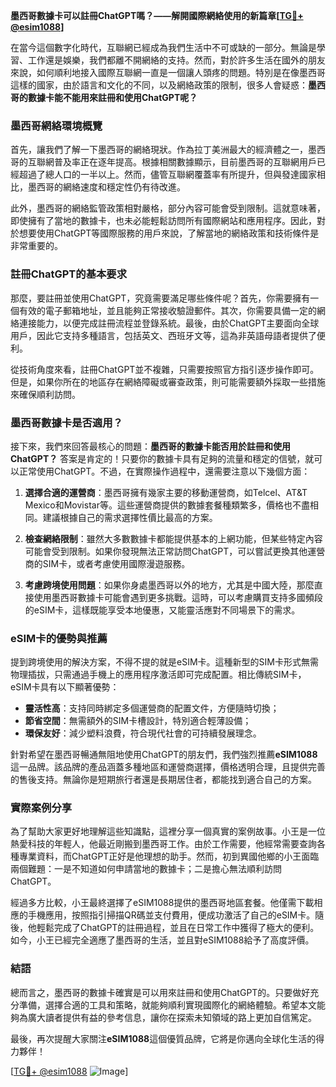 **墨西哥數據卡可以註冊ChatGPT嗎？——解開國際網絡使用的新篇章[[TG💪+ @esim1088](https://t.me/s/esim1088)]**

在當今這個數字化時代，互聯網已經成為我們生活中不可或缺的一部分。無論是學習、工作還是娛樂，我們都離不開網絡的支持。然而，對於許多生活在國外的朋友來說，如何順利地接入國際互聯網一直是一個讓人頭疼的問題。特別是在像墨西哥這樣的國家，由於語言和文化的不同，以及網絡政策的限制，很多人會疑惑：**墨西哥的數據卡能不能用來註冊和使用ChatGPT呢？**

### 墨西哥網絡環境概覽

首先，讓我們了解一下墨西哥的網絡現狀。作為拉丁美洲最大的經濟體之一，墨西哥的互聯網普及率正在逐年提高。根據相關數據顯示，目前墨西哥的互聯網用戶已經超過了總人口的一半以上。然而，儘管互聯網覆蓋率有所提升，但與發達國家相比，墨西哥的網絡速度和穩定性仍有待改進。

此外，墨西哥的網絡監管政策相對嚴格，部分內容可能會受到限制。這就意味著，即使擁有了當地的數據卡，也未必能輕鬆訪問所有國際網站和應用程序。因此，對於想要使用ChatGPT等國際服務的用戶來說，了解當地的網絡政策和技術條件是非常重要的。

### 註冊ChatGPT的基本要求

那麼，要註冊並使用ChatGPT，究竟需要滿足哪些條件呢？首先，你需要擁有一個有效的電子郵箱地址，並且能夠正常接收驗證郵件。其次，你需要具備一定的網絡連接能力，以便完成註冊流程並登錄系統。最後，由於ChatGPT主要面向全球用戶，因此它支持多種語言，包括英文、西班牙文等，這為非英語母語者提供了便利。

從技術角度來看，註冊ChatGPT並不複雜，只需要按照官方指引逐步操作即可。但是，如果你所在的地區存在網絡障礙或審查政策，則可能需要額外採取一些措施來確保順利訪問。

### 墨西哥數據卡是否適用？

接下來，我們來回答最核心的問題：**墨西哥的數據卡能否用於註冊和使用ChatGPT？** 答案是肯定的！只要你的數據卡具有足夠的流量和穩定的信號，就可以正常使用ChatGPT。不過，在實際操作過程中，還需要注意以下幾個方面：

1. **選擇合適的運營商**：墨西哥擁有幾家主要的移動運營商，如Telcel、AT&T Mexico和Movistar等。這些運營商提供的數據套餐種類繁多，價格也不盡相同。建議根據自己的需求選擇性價比最高的方案。
   
2. **檢查網絡限制**：雖然大多數數據卡都能提供基本的上網功能，但某些特定內容可能會受到限制。如果你發現無法正常訪問ChatGPT，可以嘗試更換其他運營商的SIM卡，或者考慮使用國際漫遊服務。

3. **考慮跨境使用問題**：如果你身處墨西哥以外的地方，尤其是中國大陸，那麼直接使用墨西哥數據卡可能會遇到更多挑戰。這時，可以考慮購買支持多國頻段的eSIM卡，這樣既能享受本地優惠，又能靈活應對不同場景下的需求。

### eSIM卡的優勢與推薦

提到跨境使用的解決方案，不得不提的就是eSIM卡。這種新型的SIM卡形式無需物理插拔，只需通過手機上的應用程序激活即可完成配置。相比傳統SIM卡，eSIM卡具有以下顯著優勢：

- **靈活性高**：支持同時綁定多個運營商的配置文件，方便隨時切換；
- **節省空間**：無需額外的SIM卡槽設計，特別適合輕薄設備；
- **環保友好**：減少塑料浪費，符合現代社會的可持續發展理念。

針對希望在墨西哥暢通無阻地使用ChatGPT的朋友們，我們強烈推薦**eSIM1088**這一品牌。該品牌的產品涵蓋多種地區和運營商選擇，價格透明合理，且提供完善的售後支持。無論你是短期旅行者還是長期居住者，都能找到適合自己的方案。

### 實際案例分享

為了幫助大家更好地理解這些知識點，這裡分享一個真實的案例故事。小王是一位熱愛科技的年輕人，他最近剛搬到墨西哥工作。由於工作需要，他經常需要查詢各種專業資料，而ChatGPT正好是他理想的助手。然而，初到異國他鄉的小王面臨兩個難題：一是不知道如何申請當地的數據卡；二是擔心無法順利訪問ChatGPT。

經過多方比較，小王最終選擇了eSIM1088提供的墨西哥地區套餐。他僅需下載相應的手機應用，按照指引掃描QR碼並支付費用，便成功激活了自己的eSIM卡。隨後，他輕鬆完成了ChatGPT的註冊過程，並且在日常工作中獲得了極大的便利。如今，小王已經完全適應了墨西哥的生活，並且對eSIM1088給予了高度評價。

### 結語

總而言之，墨西哥的數據卡確實是可以用來註冊和使用ChatGPT的。只要做好充分準備，選擇合適的工具和策略，就能夠順利實現國際化的網絡體驗。希望本文能夠為廣大讀者提供有益的參考信息，讓你在探索未知領域的路上更加自信篤定。

最後，再次提醒大家關注**eSIM1088**這個優質品牌，它將是你邁向全球化生活的得力夥伴！

[[TG💪+ @esim1088](https://t.me/s/esim1088) ![Image](https://i.postimg.cc/4NQfJmqS/Snipaste-2025-05-13-00-14-12.png)]